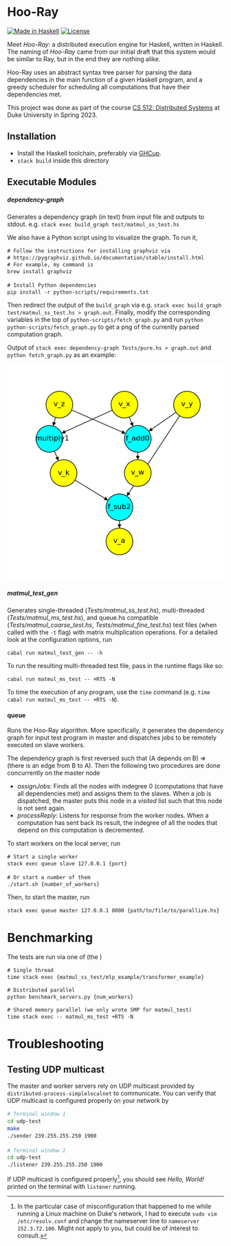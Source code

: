 # Hoo-Ray
<p align="left">
  <a href="https://haskell.org/"><img alt="Made in Haskell" src="https://img.shields.io/badge/Made%20in-Haskell-%235e5086?logo=haskell"></a>
  <a href="https://github.com/denx20/Hoo-Ray/blob/main/LICENSE"><img alt="License" src="https://img.shields.io/badge/License-MIT-green"></a>
</p>

Meet *Hoo-Ray*: a distributed execution engine for Haskell, written in Haskell. The naming of *Hoo-Ray* came from our initial draft that this system would be similar to Ray, but in the end they are nothing alike.

Hoo-Ray uses an abstract syntax tree parser for parsing the data dependencies in the main function of a given Haskell program, and a greedy scheduler for scheduling all computations that have their dependencies met.

This project was done as part of the course [CS 512: Distributed Systems](https://courses.cs.duke.edu/spring23/compsci512/) at Duke University in Spring 2023.

## Installation

- Install the Haskell toolchain, preferably via [GHCup](https://www.haskell.org/ghcup/).
- `stack build` inside this directory

## Executable Modules

##### dependency-graph

Generates a dependency graph (in text) from input file and outputs to stdout. e.g. `stack exec build_graph test/matmul_ss_test.hs`

We also have a Python script using to visualize the graph. To run it,

```
# Follow the instructions for installing graphviz via
# https://pygraphviz.github.io/documentation/stable/install.html
# For example, my command is
brew install graphviz

# Install Python dependencies
pip install -r python-scripts/requirements.txt
```

Then redirect the output of the `build_graph` via e.g. `stack exec build_graph test/matmul_ss_test.hs > graph.out`. Finally, modify the corresponding variables in the top of `python-scripts/fetch_graph.py` and run `python python-scripts/fetch_graph.py` to get a png of the currently parsed computation graph.

Output of `stack exec dependency-graph Tests/pure.hs > graph.out` and `python fetch_graph.py` as an example:

<p align="center">
  <img src="python-scripts/ex_graph.png" />
</p>

##### matmul_test_gen

Generates single-threaded (*Tests/matmul_ss_test.hs*), multi-threaded (*Tests/matmul_ms_test.hs*), and queue.hs compatible (*Tests/matmul_coarse_test.hs*, *Tests/matmul_fine_test.hs*) test files (when called with the `-t` flag) with matrix multiplication operations. For a detailed look at the configuration options, run

```
cabal run matmul_test_gen -- -h
```
To run the resulting multi-threaded test file, pass in the runtime flags like so:
```
cabal run matmul_ms_test -- +RTS -N
```

To time the execution of any program, use the `time` command (e.g. `time cabal run matmul_ms_test -- +RTS -N`).

#### queue

Runs the Hoo-Ray algorithm. More specifically, it generates the dependency graph for input test program in master and dispatches jobs to be remotely executed on slave workers.

The dependency graph is first reversed such that (A depends on B) => (there is an edge from B to A). Then the following two procedures are done concurrently on the master node

- *assignJobs*: Finds all the nodes with indegree 0 (computations that have all dependencies met) and assigns them to the slaves. When a job is dispatched, the master puts this node in a *visited* list such that this node is not sent again.
- *processReply*: Listens for response from the worker nodes. When a computation has sent back its result, the indegree of all the nodes that depend on this computation is decremented.

To start workers on the local server, run

```
# Start a single worker
stack exec queue slave 127.0.0.1 {port}

# Or start a number of them
./start.sh {number_of_workers}
```

Then, to start the master, run 
```
stack exec queue master 127.0.0.1 8000 {path/to/file/to/parallize.hs}
```

# Benchmarking

The tests are run via one of (the )

```
# Single thread
time stack exec {matmul_ss_test/mlp_example/transformer_example} 
```

```
# Distributed parallel
python benchmark_servers.py {num_workers}
```

```
# Shared memory parallel (we only wrote SMP for matmul_test)
time stack exec -- matmul_ms_test +RTS -N
```

# Troubleshooting

## Testing UDP multicast

The master and worker servers rely on UDP multicast provided by `distributed-process-simplelocalnet` to communicate. You can verify that UDP multicast is configured properly on your network by

```bash
# Terminal window 1
cd udp-test
make
./sender 239.255.255.250 1900

# Terminal window 2
cd udp-test
./listener 239.255.255.250 1900
```

If UDP multicast is configured properly[^udp], you should see *Hello, World!* printed on the terminal with `listener` running.

[^udp]: In the particular case of misconfiguration that happened to me while running a Linux machine on Duke's network, I had to execute `sudo vim /etc/resolv.conf` and change the nameserver line to `nameserver 152.3.72.100`. Might not apply to you, but could be of interest to consult.
[^deps]: If you get an error about Cabal cannot resolve dependencies while installing with `-f distributed`, downgrade your GHC to 8.4.4 with `ghcup tui` and try again. It seems that the distributed-process package has a dependency issue and can only work with GHC 8.x.x. Furthermore, we have tried using `stack` as our resolver, but it keeps falling back to stack with GHC 8.x.x even though the [distributed-process package](https://github.com/haskell-distributed/distributed-process) has some yaml files for GHC 9.x.x with stack. I am unsure why.
[^localhost_problem]: For some reason, using `localhost` here only occasionally works, but using `127.0.0.1` always works. Any networks person to explain why?


